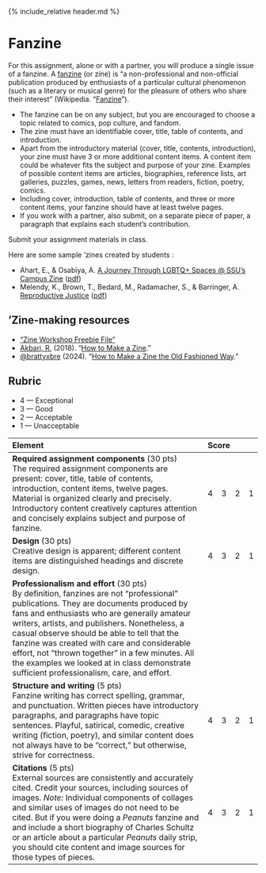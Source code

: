 {% include_relative header.md %}

# Fanzine

For this assignment, alone or with a partner, you will produce a single issue of a fanzine. A [fanzine](https://en.wikipedia.org/wiki/Fanzine) (or zine) is “a non-professional and non-official publication produced by enthusiasts of a particular cultural phenomenon (such as a literary or musical genre) for the pleasure of others who share their interest” (Wikipedia. “[Fanzine](https://en.wikipedia.org/wiki/Fanzine)”).

- The fanzine can be on any subject, but you are encouraged to choose a topic related to comics, pop culture, and fandom.
- The zine must have an identifiable cover, title, table of contents, and introduction.
- Apart from the introductory material (cover, title, contents, introduction), your zine must have 3 or more additional content items. A content item could be whatever fits the subject and purpose of your zine. Examples of possible content items are articles, biographies, reference lists, art galleries, puzzles, games, news, letters from readers, fiction, poetry, comics.
- Including cover, introduction, table of contents, and three or more content items, your fanzine should have at least twelve pages.
- If you work with a partner, also submit, on a separate piece of paper, a paragraph that explains each student’s contribution.

Submit your assignment materials in class.

Here are some sample ’zines created by students :

- Ahart, E., & Osabiya, A. [A Journey Through LGBTQ+ Spaces @ SSU’s Campus Zine](https://libguides.salemstate.edu/zines/studentzines) ([pdf](https://libguides.salemstate.edu/ld.php?content_id=72532203))
- Melendy, K., Brown, T., Bedard, M., Radamacher, S., & Barringer, A. [Reproductive Justice](https://simmons.access.preservica.com/uncategorized/IO_9705b97a-e5f0-4f81-95b3-10a1450588ee/) ([pdf](https://simmons.access.preservica.com/download/file/IO_9705b97a-e5f0-4f81-95b3-10a1450588ee))

## ’Zine-making resources
- [“Zine Workshop Freebie File”](https://drive.google.com/drive/folders/1w2KHEasWbld3z0DpJEoAw8vJgawNh9W6)
- [Akbari, R.](https://thecreativeindependent.com/people/rona-akbari/) (2018). “[How to Make a Zine](https://thecreativeindependent.com/guides/how-to-make-a-zine/).”
- [@brattyxbre](https://www.youtube.com/@brattyxbre) (2024). “[How to Make a Zine the Old Fashioned Way](https://youtu.be/XTkvDHZmJ0A).”

## Rubric

- 4 — Exceptional
- 3 — Good
- 2 — Acceptable
- 1 — Unacceptable 

| Element | Score |
| :---    | :---  |
| **Required assignment components** (30 pts)<br/>The required assignment components are present: cover, title, table of contents, introduction, content items, twelve pages. Material is organized clearly and precisely. Introductory content creatively captures attention and concisely explains subject and purpose of fanzine. | 4&#x00a0;&#x00a0;&#x00a0;&#x00a0;3&#x00a0;&#x00a0;&#x00a0;&#x00a0;2&#x00a0;&#x00a0;&#x00a0;&#x00a0;1   |
| **Design** (30 pts)<br/>Creative design is apparent; different content items are distinguished headings and discrete design. | 4&#x00a0;&#x00a0;&#x00a0;&#x00a0;3&#x00a0;&#x00a0;&#x00a0;&#x00a0;2&#x00a0;&#x00a0;&#x00a0;&#x00a0;1  |
| **Professionalism and effort** (30 pts)<br/> By definition, fanzines are not “professional” publications. They are documents produced by fans and enthusiasts who are generally amateur writers, artists, and publishers. Nonetheless, a casual observe should be able to tell that the fanzine was created with care and considerable effort, not “thrown together” in a few minutes. All the examples we looked at in class demonstrate sufficient professionalism, care, and effort.
| **Structure and writing** (5 pts)<br/>Fanzine writing has correct spelling, grammar, and punctuation. Written pieces have introductory paragraphs, and paragraphs have topic sentences. Playful, satirical, comedic, creative writing (fiction, poetry), and similar content does not always have to be “correct,” but otherwise, strive for correctness.  | 4&#x00a0;&#x00a0;&#x00a0;&#x00a0;3&#x00a0;&#x00a0;&#x00a0;&#x00a0;2&#x00a0;&#x00a0;&#x00a0;&#x00a0;1 |
| **Citations** (5 pts)<br/>External sources are consistently and accurately cited. Credit your sources, including sources of images. _Note:_ Individual components of collages and similar uses of images do not need to be cited. But if you were doing a _Peanuts_ fanzine and and include a short biography of Charles Schultz or an article about a particular _Peanuts_ daily strip, you should cite content and image sources for those types of pieces.  | 4&#x00a0;&#x00a0;&#x00a0;&#x00a0;3&#x00a0;&#x00a0;&#x00a0;&#x00a0;2&#x00a0;&#x00a0;&#x00a0;&#x00a0;1 |

